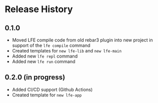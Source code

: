 # Release History

## 0.1.0

- Moved LFE compile code from old rebar3 plugin into new project in support of the `lfe compile` command
- Created templates for `new lfe-lib` and `new lfe-main`
- Added new `lfe repl` command
- Added new `lfe run` command

## 0.2.0 (in progress)

- Added CI/CD support (Github Actions)
- Created template for `new lfe-app`
